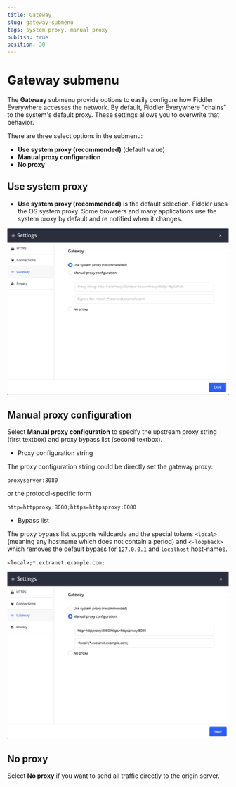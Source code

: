 ```yaml
---
title: Gateway
slug: gateway-submenu
tags: system proxy, manual proxy
publish: true
position: 30
---
```


# Gateway submenu

The __Gateway__ submenu provide options to easily configure how Fiddler Everywhere accesses the network. By default, Fiddler Everywhere "chains" to the system's default proxy. These settings allows you to overwrite that behavior.

There are three select options in the submenu:
- __Use system proxy (recommended)__ (default value)
- __Manual proxy configuration__
- __No proxy__

## Use system proxy

- __Use system proxy (recommended)__ is the default selection. Fiddler uses the OS system proxy. Some browsers and many applications use the system proxy by default and re notified when it changes. 

![Example manual proxy configuration](../../images/settings/gateway-system-proxy.png)

## Manual proxy configuration

Select __Manual proxy configuration__  to specify the upstream proxy string (first textbox) and proxy bypass list (second textbox). 


- Proxy configuration string

The proxy configuration string could be directly set the gateway proxy:
```
proxyserver:8080
```

or the protocol-specific form
```
http=httpproxy:8080;https=httpsproxy:8080
```

- Bypass list

The proxy bypass list supports wildcards and the special tokens `<local>` (meaning any hostname which does not contain a period) and `<-loopback>` which removes the default bypass for `127.0.0.1` and `localhost` host-names.

```
<local>;*.extranet.example.com;
```

![Example manual proxy configuration](../../images/settings/gateway-manual-proxy.png)

## No proxy

Select __No proxy__ if you want to send all traffic directly to the origin server.